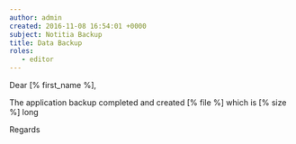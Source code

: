 ```yaml
---
author: admin
created: 2016-11-08 16:54:01 +0000
subject: Notitia Backup
title: Data Backup
roles:
   - editor
---
```


Dear [% first_name %],

The application backup completed and created [% file %] which is [% size %] long

Regards
